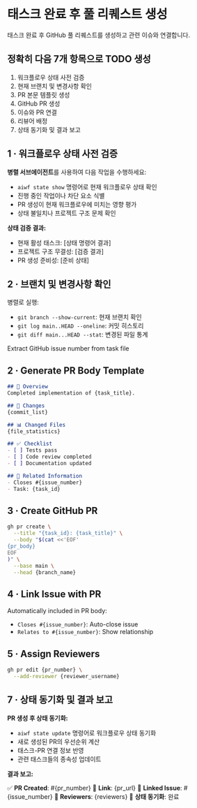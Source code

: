 # 태스크 완료 후 풀 리퀘스트 생성

태스크 완료 후 GitHub 풀 리퀘스트를 생성하고 관련 이슈와 연결합니다.

## 정확히 다음 7개 항목으로 TODO 생성

1. 워크플로우 상태 사전 검증
2. 현재 브랜치 및 변경사항 확인
3. PR 본문 템플릿 생성
4. GitHub PR 생성
5. 이슈와 PR 연결
6. 리뷰어 배정
7. 상태 동기화 및 결과 보고

## 1 · 워크플로우 상태 사전 검증

**병렬 서브에이전트**를 사용하여 다음 작업을 수행하세요:

- `aiwf state show` 명령어로 현재 워크플로우 상태 확인
- 진행 중인 작업이나 차단 요소 식별
- PR 생성이 현재 워크플로우에 미치는 영향 평가
- 상태 불일치나 프로젝트 구조 문제 확인

**상태 검증 결과:**
- 현재 활성 태스크: [상태 명령어 결과]
- 프로젝트 구조 무결성: [검증 결과]
- PR 생성 준비성: [준비 상태]

## 2 · 브랜치 및 변경사항 확인

병렬로 실행:
- `git branch --show-current`: 현재 브랜치 확인
- `git log main..HEAD --oneline`: 커밋 히스토리
- `git diff main...HEAD --stat`: 변경된 파일 통계

Extract GitHub issue number from task file

## 2 · Generate PR Body Template

```markdown
## 🎯 Overview
Completed implementation of {task_title}.

## 📝 Changes
{commit_list}

## 📊 Changed Files
{file_statistics}

## ✅ Checklist
- [ ] Tests pass
- [ ] Code review completed
- [ ] Documentation updated

## 🔗 Related Information
- Closes #{issue_number}
- Task: {task_id}
```

## 3 · Create GitHub PR

```bash
gh pr create \
  --title "{task_id}: {task_title}" \
  --body "$(cat <<'EOF'
{pr_body}
EOF
)" \
  --base main \
  --head {branch_name}
```

## 4 · Link Issue with PR

Automatically included in PR body:
- `Closes #{issue_number}`: Auto-close issue
- `Relates to #{issue_number}`: Show relationship

## 5 · Assign Reviewers

```bash
gh pr edit {pr_number} \
  --add-reviewer {reviewer_username}
```

## 7 · 상태 동기화 및 결과 보고

**PR 생성 후 상태 동기화:**

- `aiwf state update` 명령어로 워크플로우 상태 동기화
- 새로 생성된 PR의 우선순위 계산
- 태스크-PR 연결 정보 반영
- 관련 태스크들의 종속성 업데이트

**결과 보고:**

✅ **PR Created**: #{pr_number}
🔗 **Link**: {pr_url}
🎯 **Linked Issue**: #{issue_number}
👥 **Reviewers**: {reviewers}
🔄 **상태 동기화**: 완료